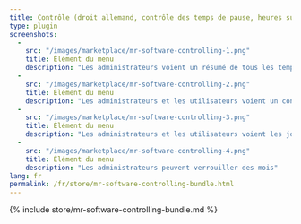 ```yaml
---
title: Contrôle (droit allemand, contrôle des temps de pause, heures supplémentaires)
type: plugin
screenshots:
  - 
    src: "/images/marketplace/mr-software-controlling-1.png"
    title: Élément du menu
    description: "Les administrateurs voient un résumé de tous les temps de travail de tous les utilisateurs"
  - 
    src: "/images/marketplace/mr-software-controlling-2.png"
    title: Élément du menu
    description: "Les administrateurs et les utilisateurs voient un contrôle du temps de pause"
  - 
    src: "/images/marketplace/mr-software-controlling-3.png"
    title: Élément du menu
    description: "Les administrateurs et les utilisateurs voient les jours manquants"
  - 
    src: "/images/marketplace/mr-software-controlling-4.png"
    title: Élément du menu
    description: "Les administrateurs peuvent verrouiller des mois"
lang: fr
permalink: /fr/store/mr-software-controlling-bundle.html
---
```


{% include store/mr-software-controlling-bundle.md %}
